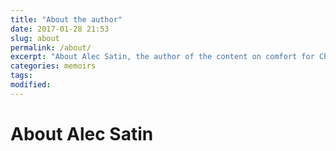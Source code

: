 ```yaml
---
title: "About the author"
date: 2017-01-28 21:53
slug: about
permalink: /about/
excerpt: "About Alec Satin, the author of the content on comfort for Christians"
categories: memoirs
tags:
modified: 
---
```

# About Alec Satin
